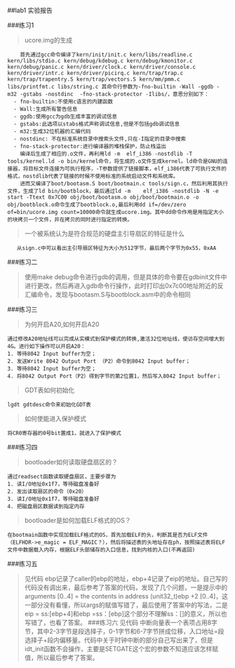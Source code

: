 ##lab1 实验报告

###练习1

> ucore.img的生成
```
    首先通过gcc命令编译了kern/init/init.c kern/libs/readline.c kern/libs/stdio.c kern/debug/kdebug.c kern/debug/kmonitor.c kern/debug/panic.c kern/driver/clock.c kern/driver/console.c kern/driver/intr.c kern/driver/picirq.c kern/trap/trap.c kern/trap/trapentry.S kern/trap/vectors.S kern/mm/pmm.c libs/printfmt.c libs/string.c 其命令行参数为-fno-builtin -Wall -ggdb -m32 -gstabs -nostdinc  -fno-stack-protector -Ilibs/，意思分别如下：
  - fno-builtin:不使用c语言的内建函数
  - Wall:生成所有警告信息
  - ggdb:使用gcc为gdb生成丰富的调试信息
  - gstabs:此选项以stabs格式声称调试信息,但是不包括gdb调试信息
  - m32:生成32位机器的汇编代码
  - nostdinc: 不在标准系统目录中搜索头文件,只在-I指定的目录中搜索
  - fno-stack-protector:进行编译器的堆栈保护，防止栈溢出
    编译后生成了相应的.o文件，再利用ld -m  elf_i386 -nostdlib -T tools/kernel.ld -o bin/kernel命令，将生成的.o文件生成kernel。ld命令是GNU的连接器，将目标文件连接为可执行程序，-T参数提供了链接脚本，elf_i386代表了可执行文件的格式，nostdlib代表了链接的时候不使用标准的系统启动文件和系统库。
    进而又编译了boot/bootasm.S boot/bootmain.c tools/sign.c，然后利用其执行文件，生成了ld bin/bootblock，最后通过ld -m    elf_i386 -nostdlib -N -e start -Ttext 0x7C00 obj/boot/bootasm.o obj/boot/bootmain.o -o obj/bootblock.o命令生成了bootblock.o,最后利用dd if=/dev/zero of=bin/ucore.img count=10000命令就生成ucore.img。其中dd命令作用是用指定大小的块拷贝一个文件，并在拷贝的同时进行指定的转换。
```
> 一个被系统认为是符合规范的硬盘主引导扇区的特征是什么
```
   从sign.c中可以看出主引导扇区特征为大小为512字节，最后两个字节为0x55，0xAA
```

###练习二
> 使用make debug命令进行gdb的调用，但是具体的命令要在gdbinit文件中进行更改，然后再进入gdb命令行操作，此时打印出0x7c00地址附近的反汇编命令，发现与bootasm.S与bootblock.asm中的命令相同

###练习三
> 为何开启A20,如何开启A20
```
通过修改A20地址线可以完成从实模式到保护模式的转换,激活32位地址线，使访存空间增大到4G。进行如下操作可以开启A20：
1. 等待8042 Input buffer为空；
2. 发送Write 8042 Output Port （P2）命令到8042 Input buffer；
3. 等待8042 Input buffer为空；
4. 将8042 Output Port（P2）得到字节的第2位置1，然后写入8042 Input buffer；
```
> GDT表如何初始化
```
lgdt gdtdesc命令来初始化GDT表
```
> 如何使能进入保护模式
```
将CR0寄存器的0号bit置成1，就进入了保护模式
```

###练习四
> bootloader如何读取硬盘扇区的？
```
通过readsect函数读取硬盘扇区，主要步骤为
1. 读I/O地址0x1f7，等待磁盘准备好
2. 发出读取扇区的命令（0x20）
3. 读I/O地址0x1f7，等待磁盘准备好
4. 把磁盘扇区数据读到指定内存
```
> bootloader是如何加载ELF格式的OS？
```
在bootmain函数中实现加载ELF格式的OS，首先加载ELF的头，判断其是否为ELF文件（ELFHDR->e_magic = ELF_MAGIC？），然后将描述表的头地址存在ph，按照描述表将ELF文件中数据载入内存，根据ELF头部储存的入口信息，找到内核的入口(不再返回)
```

###练习五
> 见代码 ebp记录了caller的ebp的地址，ebp+4记录了eip的地址。自己写的代码没有调出来，最后参考了答案的代码，发现了几个问题，一是提示中的arguments [0..4] = the contents in address (unit32_t)ebp +2 [0..4]，这一部分没有看懂，所以args的赋值写错了，最后使用了答案中的写法，二是eip  = ss:[ebp+4]和ebp =ss：[ebp]这个部分不理解ss：[]的意义，所以也写错了，也看了答案。
###练习六
> 见代码 中断向量表一个表项占用8字节，其中2-3字节是段选择子，0-1字节和6-7字节拼成位移，入口地址=段选择子+段内偏移量。代码中关于时钟中断的部分自己写出来了，但是idt_init函数不会操作，主要是SETGATE这个宏的参数不知道应该怎样赋值，所以最后参考了答案。
